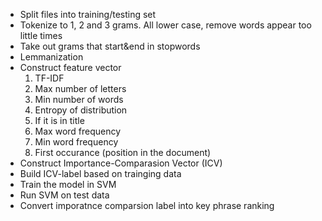 * Split files into training/testing set
* Tokenize to 1, 2 and 3  grams. All lower case, remove words appear too little times
* Take out grams that start&end in stopwords
* Lemmanization
* Construct feature vector
    1. TF-IDF
    2. Max number of letters
    3. Min number of words
    4. Entropy of distribution
    5. If it is in title
    6. Max word frequency
    7. Min word frequency
    8. First occurance (position in the document)
* Construct Importance-Comparasion Vector (ICV)
* Build ICV-label based on trainging data
* Train the model in SVM
* Run SVM on test data
* Convert imporatnce comparsion label into key phrase ranking

